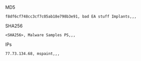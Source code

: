 MD5

```
f8df6cf748cc3cf7c05ab18e798b3e91, bad EA stuff Implants,,,
```


SHA256
```
<SHA256>, Malware Samples PS,,,
```

IPs
```
77.73.134.68, mspaint,,,
```

